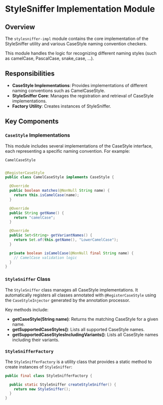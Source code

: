 # StyleSniffer Implementation Module

## Overview

The `stylesniffer-impl` module contains the core implementation of the StyleSniffer utility
and various CaseStyle naming convention checkers.

This module handles the logic for recognizing different naming styles (such as camelCase,
PascalCase,
snake_case, ...).

## Responsibilities

- **CaseStyle Implementations**: Provides implementations of different naming conventions such as
  CamelCaseStyle.
- **StyleSniffer Core**: Manages the registration and retrieval of CaseStyle implementations.
- **Factory Utility**: Creates instances of StyleSniffer.

## Key Components

### `CaseStyle` Implementations

This module includes several implementations of the CaseStyle interface,
each representing a specific naming convention. For example:

`CamelCaseStyle`

```java

@RegisterCaseStyle
public class CamelCaseStyle implements CaseStyle {

  @Override
  public boolean matches(@NonNull String name) {
    return this.isCamelCase(name);
  }

  @Override
  public String getName() {
    return "camelCase";
  }

  @Override
  public Set<String> getVariantNames() {
    return Set.of(this.getName(), "LowerCamelCase");
  }

  private boolean isCamelCase(@NonNull final String name) {
    // CamelCase validation logic
  }
}
```

### `StyleSniffer` Class

The `StyleSniffer` class manages all CaseStyle implementations.
It automatically registers all classes annotated with `@RegisterCaseStyle` using the
`CaseStyleInjector` generated by the annotation processor.

Key methods include:

- **getCaseStyle(String name)**: Returns the matching CaseStyle for a given name.
- **getSupportedCaseStyles()**: Lists all supported CaseStyle names.
- **getSupportedCaseStylesIncludingVariants()**: Lists all CaseStyle names including their variants.

### `StyleSnifferFactory`

The `StyleSnifferFactory` is a utility class that provides a static method
to create instances of `StyleSniffer`:

```java
public final class StyleSnifferFactory {

  public static StyleSniffer createStyleSniffer() {
    return new StyleSniffer();
  }
}
```
